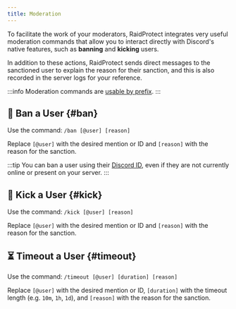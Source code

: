 ```yaml
---
title: Moderation
---
```


To facilitate the work of your moderators, RaidProtect integrates very useful moderation commands that allow you to interact directly with Discord's native features, such as **banning** and **kicking** users.

In addition to these actions, RaidProtect sends direct messages to the sanctioned user to explain the reason for their sanction, and this is also recorded in the server logs for your reference.

:::info
Moderation commands are [usable by prefix](../guides/prefix.md).
:::

## 🔨 Ban a User {#ban}

Use the command: ```/ban [@user] [reason]```

Replace `[@user]` with the desired mention or ID and `[reason]` with the reason for the sanction.

:::tip
You can ban a user using their [Discord ID](https://dfr.gg/wiki/interface/mode-developpeur), even if they are not currently online or present on your server.
:::

## 👢 Kick a User {#kick}

Use the command: ```/kick [@user] [reason]```

Replace `[@user]` with the desired mention or ID and `[reason]` with the reason for the sanction.

## ⏳ Timeout a User {#timeout}

Use the command: ```/timeout [@user] [duration] [reason]```

Replace `[@user]` with the desired mention or ID, `[duration]` with the timeout length (e.g. `10m`, `1h`, `1d`), and `[reason]` with the reason for the sanction.